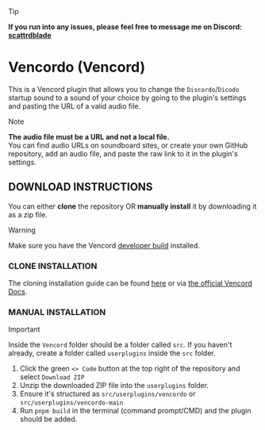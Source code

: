 > [!TIP]
> **If you run into any issues, please feel free to message me on Discord: [scattrdblade](https://discord.com/users/678007540608532491)**
# Vencordo (Vencord)
This is a Vencord plugin that allows you to change the `Discordo`/`Dicodo` startup sound to a sound of your choice by going to the plugin's settings and pasting the URL of a valid audio file.
> [!NOTE]
> **The audio file must be a URL and not a local file.**<br/>
You can find audio URLs on soundboard sites, or create your own GitHub repository, add an audio file, and paste the raw link to it in the plugin's settings.

## DOWNLOAD INSTRUCTIONS
You can either __clone__ the repository OR __manually install__ it by downloading it as a zip file.<br/>
> [!WARNING]
> Make sure you have the Vencord [developer build](https://docs.vencord.dev/installing/) installed.<br/>

### CLONE INSTALLATION
The cloning installation guide can be found [here](https://discord.com/channels/1015060230222131221/1257038407503446176/1257038407503446176) or via [the official Vencord Docs](https://docs.vencord.dev/installing/custom-plugins/).

### MANUAL INSTALLATION
> [!IMPORTANT]
> Inside the `Vencord` folder should be a folder called `src`. If you haven't already, create a folder called `userplugins` inside the `src` folder.
1. Click the green `<> Code` button at the top right of the repository and select `Download ZIP`
2. Unzip the downloaded ZIP file into the `userplugins` folder.
3. Ensure it's structured as `src/userplugins/vencordo` or `src/userplugins/vencordo-main`
5. Run `pnpm build` in the terminal (command prompt/CMD) and the plugin should be added.
